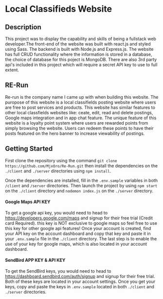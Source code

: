 
# Local Classifieds Website

## Description
This project was to display the capability and skills of being a fullstack web developer.The front-end of the website was built with
react.js and styled using Sass. The backend is built with Node.js and Express.js.
The website has full CRUD functionality where the information is stored in a database, the choice of database for this poject is MongoDB.
There are also 3rd party api's included in this project which will require a secret API key to use to full extent.

## RE-Run
Re-run is the company name I came up with when building this website. The puropose of this website is a local classifields posting website
where users are free to post services and products. This website has similar features to other local classfields websites like: ceate, edit, read and delete
postings, Google maps integration and in app chat feature. The unique feature of this website is a loyalty point system where users are rewarded points from simply browsing the website. Users can redeem these points to have their posts featured on the hero banner to increase viewability of postings.

## Getting Started
First clone the repository using the command `git clone https://github.com/MjxOro/Re-Run.git` then install the dependencies on the `./client` and `./server`
directories using `npm install`. 

Once the dependencies are installed, fill in the `.env.sample` variables in both `/client` and `/server` directories.
Then launch the project by using `npm start` on the `./client` directory and `nodemon index.js` on the `./server` directory.



#### Google Maps API KEY
To get a google api key, you would need to head to https://developers.google.com/maps and signup for their free trial (Credit card Required).
this key is NOT exclusive to google maps so feel free to use this key for other google api features! Once your account is created, find your API key on 
the account dashboard and copy that key and paste it in your `.env.sample` file in the `./client` directory. The last step is to enable the use of your key 
for google maps, which is also located in your account dashboard.



#### SendBird APP KEY & API KEY
To get the SendBird keys, you would need to head to https://dashboard.sendbird.com/auth/signup and signup for their free trial.
Both of these keys are located in your account settings. Once you get your keys, copy and paste the keys in `.env.sample` located in both `./client` and `./server`
directories.



